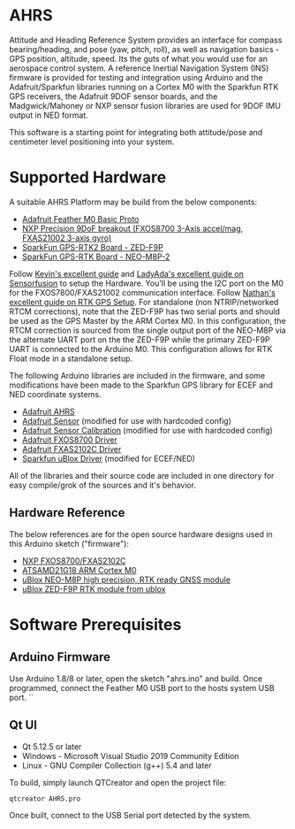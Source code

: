 # AHRS
Attitude and Heading Reference System provides an interface for compass bearing/heading, and pose (yaw, pitch, roll), as well as navigation basics - GPS position, altitude, speed. Its the guts of what you would use for an aerospace control system. A reference Inertial Navigation System (INS) firmware is provided for testing and integration using Arduino and the Adafruit/Sparkfun libraries running on a Cortex M0 with the Sparkfun RTK GPS receivers, the Adafruit 9DOF sensor boards, and the Madgwick/Mahoney or NXP sensor fusion libraries are used for 9DOF IMU output in NED format. 

This software is a starting point for integrating both attitude/pose and centimeter level positioning into your system.


# Supported Hardware

A suitable AHRS Platform may be build from the below components:
- [Adafruit Feather M0 Basic Proto ](https://www.adafruit.com/product/2772)
- [NXP Precision 9DoF breakout (FXOS8700 3-Axis accel/mag, FXAS21002 3-axis gyro)](https://www.adafruit.com/product/3463)
- [SparkFun GPS-RTK2 Board - ZED-F9P ](https://www.sparkfun.com/products/15136)
- [SparkFun GPS-RTK Board - NEO-M8P-2 ](https://www.sparkfun.com/products/15005)


Follow [Kevin's excellent guide](https://learn.adafruit.com/nxp-precision-9dof-breakout) and [LadyAda's excellent guide on Sensorfusion](https://learn.adafruit.com/how-to-fuse-motion-sensor-data-into-ahrs-orientation-euler-quaternions) to setup the Hardware. You'll be using the I2C port on the M0 for the FXOS7800/FXAS21002 communication interface. Follow [Nathan's excellent guide on RTK GPS Setup](https://learn.sparkfun.com/tutorials/gps-rtk-hookup-guide). For standalone (non NTRIP/networked RTCM corrections), note that the ZED-F9P has two serial ports and should be used as the GPS Master by the ARM Cortex M0. In this configuration, the RTCM correction is sourced from the single output port of the NEO-M8P via the alternate UART port on the the ZED-F9P while the primary ZED-F9P UART is connected to the Arduino M0. This configuration allows for RTK Float mode in a standalone setup.

The following Arduino libraries are included in the firmware, and some modifications have been made to the Sparkfun GPS library for ECEF and NED coordinate systems.


- [Adafruit AHRS](https://github.com/adafruit/Adafruit_AHRS)
- [Adafruit Sensor](https://github.com/adafruit/Adafruit_Sensor) (modified for use with hardcoded config)
- [Adafruit Sensor Calibration](https://github.com/adafruit/Adafruit_Sensor_Calibration) (modified for use with hardcoded config)
- [Adafruit FXOS8700 Driver](https://github.com/adafruit/Adafruit_FXOS8700)
- [Adafruit FXAS2102C Driver](https://github.com/adafruit/Adafruit_FXAS21002C)
- [Sparkfun uBlox Driver](https://github.com/sparkfun/SparkFun_Ublox_Arduino_Library) (modified for ECEF/NED)

All of the libraries and their source code are included in one directory for easy compile/grok of the sources
and it's behavior.

## Hardware Reference

The below references are for the open source hardware designs used in this Arduino sketch ("firmware"):

- [NXP FXOS8700/FXAS2102C](https://github.com/adafruit/Adafruit-FXOS8700-FXAS21002-9-DoF-Breakout-PCB)
- [ATSAMD21G18 ARM Cortex M0](https://github.com/adafruit/Adafruit-Feather-M0-Basic-Proto-PCB)
- [uBlox NEO-M8P high precision, RTK ready GNSS module](https://github.com/sparkfun/Qwiic_GPS-RTK)
- [uBlox ZED-F9P RTK module from ublox](https://github.com/sparkfun/Qwiic_GPS-RTK2)





# Software Prerequisites


## Arduino Firmware

Use Arduino 1.8/8 or later, open the sketch "ahrs.ino" and build. Once programmed, connect the Feather M0 USB port to the hosts system USB port. 
``
## Qt UI
- Qt 5.12.5 or later 
- Windows - Microsoft Visual Studio 2019 Community Edition
- Linux - GNU Compiler Collection (g++) 5.4 and later

To build, simply launch QTCreator and open the project file:

``
qtcreator AHRS.pro
``

Once built, connect to the USB Serial port detected by the system.



